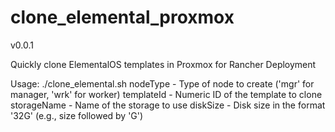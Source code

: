 # clone_elemental_proxmox
v0.0.1

Quickly clone ElementalOS templates in Proxmox for Rancher Deployment



Usage: ./clone_elemental.sh <nodeType> <templateId> <storageName> <diskSize>
  nodeType     - Type of node to create ('mgr' for manager, 'wrk' for worker)
  templateId   - Numeric ID of the template to clone
  storageName  - Name of the storage to use
  diskSize     - Disk size in the format '32G' (e.g., size followed by 'G')
